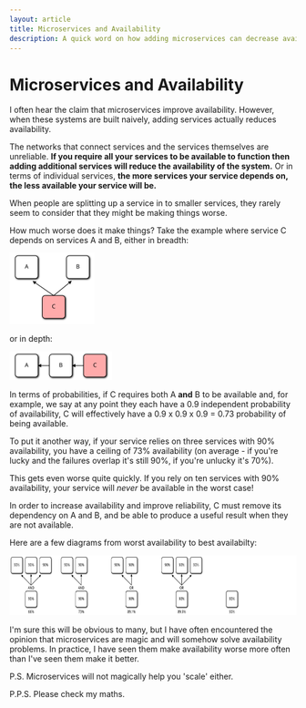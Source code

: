 ```yaml
---
layout: article
title: Microservices and Availability
description: A quick word on how adding microservices can decrease availability.
---
```


# Microservices and Availability

I often hear the claim that microservices improve
availability. However, when these systems are built naively, adding
services actually reduces availability.

The networks that connect services and the services themselves are
unreliable. **If you require all your services to be available to
function then adding additional services will reduce the availability
of the system.** Or in terms of individual services, **the more
services your service depends on, the less available your service will
be.**

When people are splitting up a service in to smaller services, they
rarely seem to consider that they might be making things worse.

How much worse does it make things? Take the example where service C
depends on services A and B, either in breadth:

<img width="150" height="125" src="/img/articles/microservice-pattern-1.svg" />

or in depth:

<img width="180" height="50" src="/img/articles/microservice-pattern-2.svg" />

In terms of probabilities, if C requires both A **and** B to be
available and, for example, we say at any point they each have a 0.9
independent probability of availability, C will effectively have a 0.9
x 0.9 x 0.9 = 0.73 probability of being available.

To put it another way, if your service relies on three services
with 90% availability, you have a ceiling of 73% availability (on
average - if you're lucky and the failures overlap it's still 90%, if
you're unlucky it's 70%).

This gets even worse quite quickly. If you rely on ten services with
90% availability, your service will *never* be available in the worst
case!

In order to increase availability and improve reliability, C must
remove its dependency on A and B, and be able to produce a useful
result when they are not available.

Here are a few diagrams from worst availability to best availabilty:

<img width="700" height="105" src="/img/articles/availability-diagrams.svg" />

I'm sure this will be obvious to many, but I have often encountered
the opinion that microservices are magic and will somehow solve
availability problems. In practice, I have seen them make availability
worse more often than I've seen them make it better.

P.S. Microservices will not magically help you 'scale' either.

P.P.S. Please check my maths.
